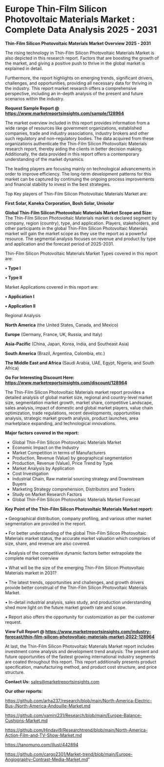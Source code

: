 # Europe Thin-Film Silicon Photovoltaic Materials Market : Complete Data Analysis 2025 - 2031

<Strong> Thin-Film Silicon Photovoltaic Materials Market Overview 2025 - 2031</strong>

The rising technology in Thin-Film Silicon Photovoltaic Materials Market is also depicted in this research report. Factors that are boosting the growth of the market, and giving a positive push to thrive in the global market is explained in detail.

Furthermore, the report highlights on emerging trends, significant drivers, challenges, and opportunities, providing all necessary data for thriving in the industry. This report market research offers a comprehensive perspective, including an in-depth analysis of the present and future scenarios within the industry.

<strong>Request Sample Report @ <a href=https://www.marketreportsinsights.com/sample/128964>https://www.marketreportsinsights.com/sample/128964</a></strong>

The market overview included in this report provides information from a wide range of resources like government organizations, established companies, trade and industry associations, industry brokers and other such regulatory and non-regulatory bodies. The data acquired from these organizations authenticate the Thin-Film Silicon Photovoltaic Materials research report, thereby aiding the clients in better decision making. Additionally, the data provided in this report offers a contemporary understanding of the market dynamics.

The leading players are focusing mainly on technological advancements in order to improve efficiency. The long-term development patterns for this market can be captured by continuing the ongoing process improvements and financial stability to invest in the best strategies.

Top Key players of Thin-Film Silicon Photovoltaic Materials Market are:

<strong>First Solar, Kaneka Corporation, Bosh Solar, Unisolar</strong>

<strong><b>Global Thin-Film Silicon Photovoltaic Materials Market Scope and Size:</b></strong>
The Thin-Film Silicon Photovoltaic Materials market is declared segment by company, region (country), type, and application. Players, stakeholders, and other participants in the global Thin-Film Silicon Photovoltaic Materials market will gain the market scope as they use the report as a powerful resource. The segmental analysis focuses on revenue and product by type and application and the forecast period of 2025-2031.

Thin-Film Silicon Photovoltaic Materials Market Types covered in this report are:

<strong>• Type I

• Type II</strong>

Market Applications covered in this report are:

<strong>• Application I

• Application II</strong> 

Regional Analysis

<strong>North America</strong> (the United States, Canada, and Mexico)

<strong>Europe</strong> (Germany, France, UK, Russia, and Italy)

<strong>Asia-Pacific</strong> (China, Japan, Korea, India, and Southeast Asia)

<strong>South America</strong> (Brazil, Argentina, Colombia, etc.)

<strong>The Middle East and Africa</strong> (Saudi Arabia, UAE, Egypt, Nigeria, and South Africa)

<strong>Go For Interesting Discount Here: <a href=https://www.marketreportsinsights.com/discount/128964>https://www.marketreportsinsights.com/discount/128964</a></strong>

The Thin-Film Silicon Photovoltaic Materials market report provides a detailed analysis of global market size, regional and country-level market size, segmentation market growth, market share, competitive Landscape, sales analysis, impact of domestic and global market players, value chain optimization, trade regulations, recent developments, opportunities analysis, strategic market growth analysis, product launches, area marketplace expanding, and technological innovations.

<strong><b>Major factors covered in the report:</b></strong>
<ul>
  <li>Global Thin-Film Silicon Photovoltaic Materials Market </li>
  <li>Economic Impact on the Industry</li>
  <li>Market Competition in terms of Manufacturers</li>
  <li>Production, Revenue (Value) by geographical segmentation</li>
  <li>Production, Revenue (Value), Price Trend by Type</li>
  <li>Market Analysis by Application</li>
  <li>Cost Investigation</li>
  <li>Industrial Chain, Raw material sourcing strategy and Downstream Buyers</li>
  <li>Marketing Strategy comprehension, Distributors and Traders</li>
  <li>Study on Market Research Factors</li>
  <li>Global Thin-Film Silicon Photovoltaic Materials Market Forecast</li>
</ul>

<strong><b>Key Point of the Thin-Film Silicon Photovoltaic Materials Market report:</b></strong>

• Geographical distribution, company profiling, and various other market segmentation are provided in the report.

• For better understanding of the global Thin-Film Silicon Photovoltaic Materials market status, the accurate market valuation which comprises of size, share, and revenue are also covered.

• Analysis of the competitive dynamic factors better extrapolate the complete market overview

• What will be the size of the emerging Thin-Film Silicon Photovoltaic Materials market in 2031?

• The latest trends, opportunities and challenges, and growth drivers provide better construal of the Thin-Film Silicon Photovoltaic Materials Market.

• In-detail industrial analysis, sales study, and production understanding shed more light on the future market growth rate and scope.

• Report also offers the opportunity for customization as per the customer request.

<strong><b>View Full Report @ <a href=https://www.marketreportsinsights.com/industry-forecast/thin-film-silicon-photovoltaic-materials-market-2022-128964>https://www.marketreportsinsights.com/industry-forecast/thin-film-silicon-photovoltaic-materials-market-2022-128964</a></b></strong>


At last, the Thin-Film Silicon Photovoltaic Materials Market report includes investment come analysis and development trend analysis. The present and future opportunities of the fastest growing international industry segments are coated throughout this report. This report additionally presents product specification, manufacturing method, and product cost structure, and price structure.

<strong>Contact Us:</strong>
sales@marketreportsinsights.com

<strong>Our other reports:</strong>

<a href=https://github.com/arha237/research/blob/main/North-America-Electric-Bus-/North-America-Andouille-Market.md>https://github.com/arha237/research/blob/main/North-America-Electric-Bus-/North-America-Andouille-Market.md</a>

<a href=https://github.com/yamini231/Research/blob/main/Europe-Balance-Cushions-Market.md>https://github.com/yamini231/Research/blob/main/Europe-Balance-Cushions-Market.md</a>

<a href=https://github.com/Hindavi9/Researchtrend/blob/main/North-America-Action-Film-and-TV-Show-Market.md>https://github.com/Hindavi9/Researchtrend/blob/main/North-America-Action-Film-and-TV-Show-Market.md</a>

<a href=https://tanomuno.com/illust/442894>https://tanomuno.com/illust/442894</a>

<a href=https://github.com/cargo2301/Market-trend/blob/main/Europe-Angiography-Contrast-Media-Market.md>https://github.com/cargo2301/Market-trend/blob/main/Europe-Angiography-Contrast-Media-Market.md</a>"
